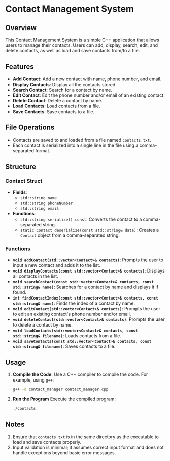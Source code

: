 # Contact Management System

## Overview

This Contact Management System is a simple C++ application that allows users to manage their contacts. Users can add, display, search, edit, and delete contacts, as well as load and save contacts from/to a file.

## Features

- **Add Contact**: Add a new contact with name, phone number, and email.
- **Display Contacts**: Display all the contacts stored.
- **Search Contact**: Search for a contact by name.
- **Edit Contact**: Edit the phone number and/or email of an existing contact.
- **Delete Contact**: Delete a contact by name.
- **Load Contacts**: Load contacts from a file.
- **Save Contacts**: Save contacts to a file.

## File Operations

- Contacts are saved to and loaded from a file named `contacts.txt`.
- Each contact is serialized into a single line in the file using a comma-separated format.

## Structure

### Contact Struct

- **Fields**:
  - `std::string name`
  - `std::string phoneNumber`
  - `std::string email`
- **Functions**:
  - `std::string serialize() const`: Converts the contact to a comma-separated string.
  - `static Contact deserialize(const std::string& data)`: Creates a `Contact` object from a comma-separated string.

### Functions

- **`void addContact(std::vector<Contact>& contacts)`**: Prompts the user to input a new contact and adds it to the list.
- **`void displayContacts(const std::vector<Contact>& contacts)`**: Displays all contacts in the list.
- **`void searchContact(const std::vector<Contact>& contacts, const std::string& name)`**: Searches for a contact by name and displays it if found.
- **`int findContactIndex(const std::vector<Contact>& contacts, const std::string& name)`**: Finds the index of a contact by name.
- **`void editContact(std::vector<Contact>& contacts)`**: Prompts the user to edit an existing contact's phone number and/or email.
- **`void deleteContact(std::vector<Contact>& contacts)`**: Prompts the user to delete a contact by name.
- **`void loadContacts(std::vector<Contact>& contacts, const std::string& filename)`**: Loads contacts from a file.
- **`void saveContacts(const std::vector<Contact>& contacts, const std::string& filename)`**: Saves contacts to a file.

## Usage

1. **Compile the Code**:
   Use a C++ compiler to compile the code. For example, using `g++`:
   ```sh
   g++ -o contact_manager contact_manager.cpp

2. **Run the Program**
   Execute the compiled program:
   ```sh
   ./contacts

## Notes
1. Ensure that `contacts.txt` is in the same directory as the executable to load and save contacts properly.
2. Input validation is minimal; it assumes correct input format and does not handle exceptions beyond basic error messages.
